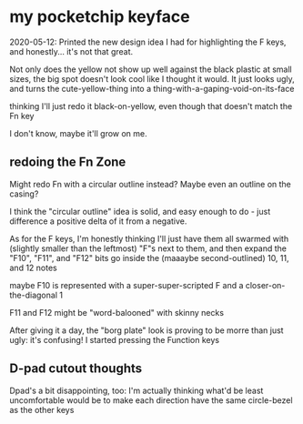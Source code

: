 # my pocketchip keyface

2020-05-12: Printed the new design idea I had for highlighting the F keys, and honestly... it's not that great.

Not only does the yellow not show up well against the black plastic at small sizes, the big spot doesn't look cool like I thought it would. It just looks ugly, and turns the cute-yellow-thing into a thing-with-a-gaping-void-on-its-face

thinking I'll just redo it black-on-yellow, even though that doesn't match the Fn key

I don't know, maybe it'll grow on me.

## redoing the Fn Zone

Might redo Fn with a circular outline instead? Maybe even an outline on the casing?

I think the "circular outline" idea is solid, and easy enough to do - just difference a positive delta of it from a negative.

As for the F keys, I'm honestly thinking I'll just have them all swarmed with (slightly smaller than the leftmost) "F"s next to them, and then expand the "F10", "F11", and "F12" bits go inside the (maaaybe second-outlined) 10, 11, and 12 notes

maybe F10 is represented with a super-super-scripted F and a closer-on-the-diagonal 1

F11 and F12 might be "word-balooned" with skinny necks

After giving it a day, the "borg plate" look is proving to be morre than just ugly: it's confusing! I started pressing the Function keys

## D-pad cutout thoughts

Dpad's a bit disappointing, too: I'm actually thinking what'd be least uncomfortable would be to make each direction have the same circle-bezel as the other keys

